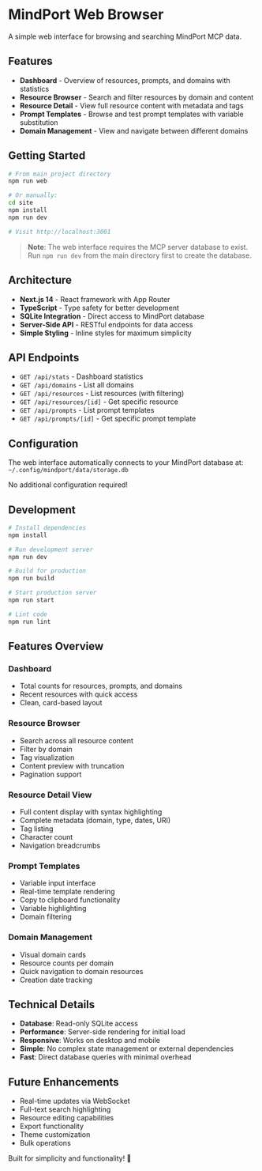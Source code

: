 # MindPort Web Browser

A simple web interface for browsing and searching MindPort MCP data.

## Features

- **Dashboard** - Overview of resources, prompts, and domains with statistics
- **Resource Browser** - Search and filter resources by domain and content
- **Resource Detail** - View full resource content with metadata and tags
- **Prompt Templates** - Browse and test prompt templates with variable substitution
- **Domain Management** - View and navigate between different domains

## Getting Started

```bash
# From main project directory
npm run web

# Or manually:
cd site
npm install
npm run dev

# Visit http://localhost:3001
```

> **Note**: The web interface requires the MCP server database to exist. Run `npm run dev` from the main directory first to create the database.

## Architecture

- **Next.js 14** - React framework with App Router
- **TypeScript** - Type safety for better development
- **SQLite Integration** - Direct access to MindPort database
- **Server-Side API** - RESTful endpoints for data access
- **Simple Styling** - Inline styles for maximum simplicity

## API Endpoints

- `GET /api/stats` - Dashboard statistics
- `GET /api/domains` - List all domains
- `GET /api/resources` - List resources (with filtering)
- `GET /api/resources/[id]` - Get specific resource
- `GET /api/prompts` - List prompt templates
- `GET /api/prompts/[id]` - Get specific prompt template

## Configuration

The web interface automatically connects to your MindPort database at:
`~/.config/mindport/data/storage.db`

No additional configuration required!

## Development

```bash
# Install dependencies
npm install

# Run development server
npm run dev

# Build for production
npm run build

# Start production server
npm run start

# Lint code
npm run lint
```

## Features Overview

### Dashboard
- Total counts for resources, prompts, and domains
- Recent resources with quick access
- Clean, card-based layout

### Resource Browser
- Search across all resource content
- Filter by domain
- Tag visualization
- Content preview with truncation
- Pagination support

### Resource Detail View
- Full content display with syntax highlighting
- Complete metadata (domain, type, dates, URI)
- Tag listing
- Character count
- Navigation breadcrumbs

### Prompt Templates
- Variable input interface
- Real-time template rendering
- Copy to clipboard functionality
- Variable highlighting
- Domain filtering

### Domain Management
- Visual domain cards
- Resource counts per domain
- Quick navigation to domain resources
- Creation date tracking

## Technical Details

- **Database**: Read-only SQLite access
- **Performance**: Server-side rendering for initial load
- **Responsive**: Works on desktop and mobile
- **Simple**: No complex state management or external dependencies
- **Fast**: Direct database queries with minimal overhead

## Future Enhancements

- Real-time updates via WebSocket
- Full-text search highlighting
- Resource editing capabilities
- Export functionality
- Theme customization
- Bulk operations

Built for simplicity and functionality! 🚀